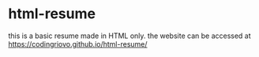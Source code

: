 # html-resume
this is a basic resume made in HTML only.
the website can be accessed at https://codingriovo.github.io/html-resume/

